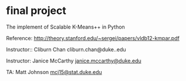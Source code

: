 # final project
The implement of Scalable K-Means++ in Python

Reference: http://theory.stanford.edu/~sergei/papers/vldb12-kmpar.pdf

Instructor:: Cliburn Chan cliburn.chan@duke..edu

Instructor: Janice McCarthy janice.mccarthy@duke.edu

TA: Matt Johnson mcj15@stat.duke.edu
